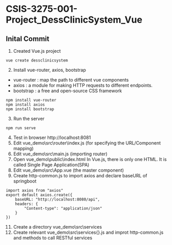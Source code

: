 # CSIS-3275-001-Project_DessClinicSystem_Vue

## Inital Commit
1. Created Vue.js project 
```
vue create dessclinicsystem
```
2. Install vue-router, axios, bootstrap 
- vue-router : map the path to different vue components 
- axios : a module for making HTTP requests to different endpoints.
- bootstrap : a free and open-source CSS framework 
```
npm install vue-router
npm install axios
npm install bootstrap
```
3. Run the server
```
npm run serve
```
4. Test in browser http://localhost:8081
5. Edit vue_demo\src\router\index.js (for specifying the URL/Component mapping) 
6. Edit vue_demo\src\main.js (importing router)
7. Open vue_demo\public\index.html In Vue.js, there is only one HTML. It is called Single Page Application(SPA)
9. Edit vue_demo\src\App.vue (the master component)
10. Create http-common.js to import axios and declare baseURL of springboot
```
import axios from "axios"
export default axios.create({
    baseURL: "http://localhost:8080/api",
    headers: {
        "Content-type": "application/json"
    }
})
```
11. Create a directory vue_demo\src\services
12. Create relevant vue_demo\src\services\{}.js and improt http-common.js and methods to call RESTful services
